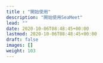 ```yaml
---
title : "開始使用"
description: "開始使用SeaMeet"
lead: ""
date: 2020-10-06T08:48:45+00:00
lastmod: 2020-10-06T08:48:45+00:00
draft: false
images: []
weight: 103
---
```


